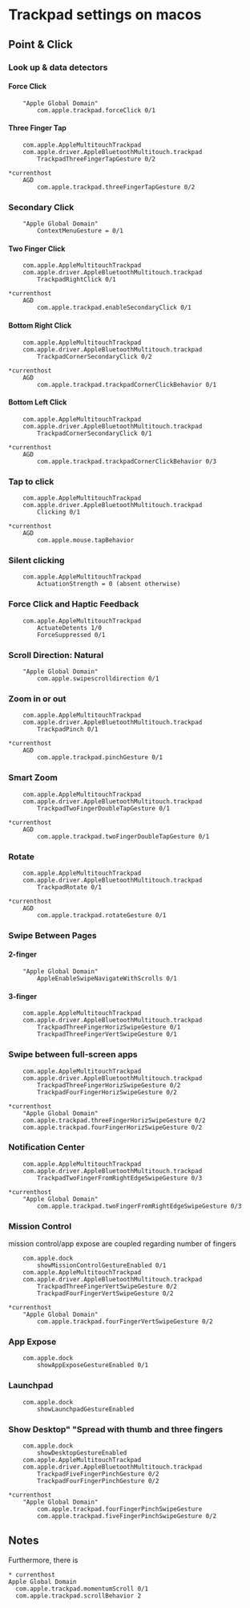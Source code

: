 # Trackpad settings on macos
## Point & Click
### Look up & data detectors
#### Force Click
```
    "Apple Global Domain"
        com.apple.trackpad.forceClick 0/1
```
#### Three Finger Tap
```
    com.apple.AppleMultitouchTrackpad
    com.apple.driver.AppleBluetoothMultitouch.trackpad
        TrackpadThreeFingerTapGesture 0/2
```
```
*currenthost
    AGD
        com.apple.trackpad.threeFingerTapGesture 0/2
```

### Secondary Click
```
    "Apple Global Domain"
        ContextMenuGesture = 0/1
```
#### Two Finger Click
```
    com.apple.AppleMultitouchTrackpad
    com.apple.driver.AppleBluetoothMultitouch.trackpad
        TrackpadRightClick 0/1
```
```
*currenthost
    AGD
        com.apple.trackpad.enableSecondaryClick 0/1
```
#### Bottom Right Click
```
    com.apple.AppleMultitouchTrackpad
    com.apple.driver.AppleBluetoothMultitouch.trackpad
        TrackpadCornerSecondaryClick 0/2
```
```
*currenthost
    AGD
        com.apple.trackpad.trackpadCornerClickBehavior 0/1
```
#### Bottom Left Click
```
    com.apple.AppleMultitouchTrackpad
    com.apple.driver.AppleBluetoothMultitouch.trackpad
        TrackpadCornerSecondaryClick 0/1
```
```
*currenthost
    AGD
        com.apple.trackpad.trackpadCornerClickBehavior 0/3
```

### Tap to click
```
    com.apple.AppleMultitouchTrackpad
    com.apple.driver.AppleBluetoothMultitouch.trackpad
        Clicking 0/1
```
```
*currenthost
    AGD
        com.apple.mouse.tapBehavior
```

### Silent clicking
```
    com.apple.AppleMultitouchTrackpad
        ActuationStrength = 0 (absent otherwise)
```

### Force Click and Haptic Feedback
```
    com.apple.AppleMultitouchTrackpad
        ActuateDetents 1/0
        ForceSuppressed 0/1
```

### Scroll Direction: Natural
```
    "Apple Global Domain"
        com.apple.swipescrolldirection 0/1
```

### Zoom in or out
```
    com.apple.AppleMultitouchTrackpad
    com.apple.driver.AppleBluetoothMultitouch.trackpad
        TrackpadPinch 0/1
```
```
*currenthost
    AGD
        com.apple.trackpad.pinchGesture 0/1
```

### Smart Zoom
```
    com.apple.AppleMultitouchTrackpad
    com.apple.driver.AppleBluetoothMultitouch.trackpad
        TrackpadTwoFingerDoubleTapGesture 0/1
```
```
*currenthost
    AGD
        com.apple.trackpad.twoFingerDoubleTapGesture 0/1
```

### Rotate
```
    com.apple.AppleMultitouchTrackpad
    com.apple.driver.AppleBluetoothMultitouch.trackpad
        TrackpadRotate 0/1
```
```
*currenthost
    AGD
        com.apple.trackpad.rotateGesture 0/1
```

### Swipe Between Pages
#### 2-finger
```
    "Apple Global Domain"
        AppleEnableSwipeNavigateWithScrolls 0/1
```
#### 3-finger
```
    com.apple.AppleMultitouchTrackpad
    com.apple.driver.AppleBluetoothMultitouch.trackpad
        TrackpadThreeFingerHorizSwipeGesture 0/1
        TrackpadThreeFingerVertSwipeGesture 0/1
```

### Swipe between full-screen apps
```
    com.apple.AppleMultitouchTrackpad
    com.apple.driver.AppleBluetoothMultitouch.trackpad
        TrackpadThreeFingerHorizSwipeGesture 0/2
        TrackpadFourFingerHorizSwipeGesture 0/2
```
```
*currenthost
    "Apple Global Domain"
    com.apple.trackpad.threeFingerHorizSwipeGesture 0/2
    com.apple.trackpad.fourFingerHorizSwipeGesture 0/2
```

### Notification Center
```
    com.apple.AppleMultitouchTrackpad
    com.apple.driver.AppleBluetoothMultitouch.trackpad
        TrackpadTwoFingerFromRightEdgeSwipeGesture 0/3
```
```
*currenthost
    "Apple Global Domain"
        com.apple.trackpad.twoFingerFromRightEdgeSwipeGesture 0/3
```

### Mission Control
mission control/app expose are coupled regarding number of fingers
```
    com.apple.dock
        showMissionControlGestureEnabled 0/1
    com.apple.AppleMultitouchTrackpad
    com.apple.driver.AppleBluetoothMultitouch.trackpad
        TrackpadThreeFingerVertSwipeGesture 0/2
        TrackpadFourFingerVertSwipeGesture 0/2
```
```
*currenthost
    "Apple Global Domain"
        com.apple.trackpad.fourFingerVertSwipeGesture 0/2
```

### App Expose
```
    com.apple.dock
        showAppExposeGestureEnabled 0/1
```

### Launchpad
```
    com.apple.dock
        showLaunchpadGestureEnabled
```

### Show Desktop" "Spread with thumb and three fingers
```
    com.apple.dock
        showDesktopGestureEnabled
    com.apple.AppleMultitouchTrackpad
    com.apple.driver.AppleBluetoothMultitouch.trackpad
        TrackpadFiveFingerPinchGesture 0/2
        TrackpadFourFingerPinchGesture 0/2
```
```
*currenthost
    "Apple Global Domain"
        com.apple.trackpad.fourFingerPinchSwipeGesture
        com.apple.trackpad.fiveFingerPinchSwipeGesture 0/2
```

## Notes
Furthermore, there is
```
* currenthost
Apple Global Domain
  com.apple.trackpad.momentumScroll 0/1
  com.apple.trackpad.scrollBehavior 2
